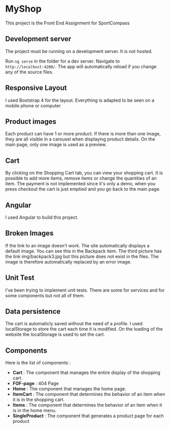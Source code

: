 
# MyShop

This project is the Front End Assignment for SportCompass

## Development server

The project must be running on a development server. It is not hosted.

Run `ng serve` in the folder for a dev server. Navigate to `http://localhost:4200/`. The app will automatically reload if you change any of the source files.

## Responsive Layout

I used Bootstrap 4 for the layout. Everything is adapted to be seen on a mobile phone or computer

## Product images

Each product can have 1 or more product. If there is more than one image, they are all visible in a carousel when displaying product details. On the main page, only one image is used as a preview.

## Cart

By clicking on the Shopping Cart tab, you can view your shopping cart. It is possible to add more items, remove items or change the quantities of an item.
The payment is not implemented since it's only a demo, when you press checkout the cart is just emptied and you go back to the main page.

## Angular

I used Angular to build this project.


## Broken Images

If the link to an image doesn't work. The site automatically displays a default image. You can see this in the Backpack item. The third picture has the link img/backpack3.jpg but this picture does not exist in the files. The image is therefore automatically replaced by an error image.

## Unit Test

I've been trying to implement unit tests. There are some for services and for some components but not all of them.

## Data persistence

The cart is automaticly saved without the need of a profile. I used localStorage to store the cart each time it is modified. On the loading of the website the localStorage is used to set the cart.


## Components

Here is the list of components :

 - **Cart** : The component that manages the entire display of the shopping cart.
 - **FOF-page** : 404 Page
 - **Home** : The component that manages the home page.
 - **ItemCart** : The component that determines the behavior of an item when it is in the shopping cart.
 - **Items** : The component that determines the behavior of an item when it is in the home menu.
 - **SingleProduct** : The component that generates a product page for each product
